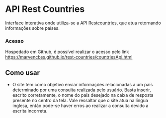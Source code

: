 # API Rest Countries
Interface interativa onde utiliza-se a API [Restcountries](https://restcountries.com/), que atua retornando informações sobre países.

### Acesso
Hospedado em Github, é possível realizar o acesso pelo link https://marvencbss.github.io/rest-countries/countriesApi.html

## Como usar
- O site tem como objetivo enviar informações relacionadas a um país determinado por uma consulta realizada pelo usuário. Basta inserir, escrito corretamente, o nome do país desejado na caixa de resposta presente no centro da tela. Vale ressaltar que o site atua na língua inglesa, então pode-se haver erros ao realizar a consulta devido a escrita incorreta.
